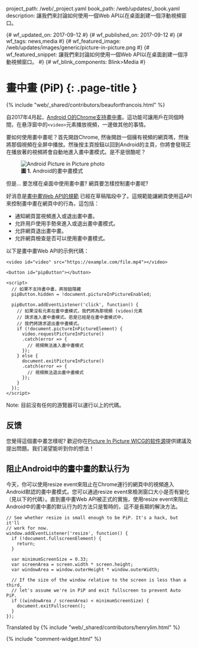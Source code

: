 project_path: /web/_project.yaml
book_path: /web/updates/_book.yaml
description: 讓我們來討論如何使用一個Web API以在桌面創建一個浮動視頻窗口。

{# wf_updated_on: 2017-09-12 #}
{# wf_published_on: 2017-09-12 #}
{# wf_tags: news,media #}
{# wf_featured_image: /web/updates/images/generic/picture-in-picture.png #}
{# wf_featured_snippet: 讓我們來討論如何使用一個Web API以在桌面創建一個浮動視頻窗口。 #}
{# wf_blink_components: Blink>Media #}

# 畫中畫 (PiP) {: .page-title }

{% include "web/_shared/contributors/beaufortfrancois.html" %}

自2017年4月起，[Android O的Chrome支持畫中畫](https://developer.android.com/about/versions/oreo/android-8.0.html#opip)。這功能可讓用戶在同個時間，在悬浮窗中的`<video>`元素播放視頻，一邊做其他的事情。

要如何使用畫中畫呢？首先開啟Chrome, 然後開啟一個擁有視頻的網頁嗎，然後將那個視頻在全屏中播放。然後按主頁按鈕以回到Android的主頁，你將會發現正在播放著的視頻將會自動地進入畫中畫模式。是不是很酷呢？

<figure>
  <img src="/web/updates/images/2017/09/picture-in-picture-hero.jpg" alt="Android Picture in Picture photo">
  <figcaption>
    <b>圖 1.</b>
    Android的畫中畫模式
  </figcaption>
</figure>

但是... 要怎樣在桌面中使用畫中畫? 網頁要怎樣控制畫中畫呢?

好消息是[畫中畫Web API的規範](https://wicg.github.io/picture-in-picture/) 已經在草稿階段中了。這規範能讓網頁使用這API來控制畫中畫在網頁中的行為，這包括：

- 通知網頁當視頻進入或退出畫中畫。
- 允許用戶使用手勢來進入或退出畫中畫模式。
- 允許網頁退出畫中畫。
- 允許網頁檢查是否可以使用畫中畫模式。

以下是畫中畫Web API的示例代碼：

```
<video id="video" src="https://example.com/file.mp4"></video>

<button id="pipButton"></button>

<script>
  // 如果不支持畫中畫，將按鈕隱藏
  pipButton.hidden = !document.pictureInPictureEnabled;

  pipButton.addEventListener('click', function() {
    // 如果沒有元素在畫中畫模式，我們將為那視頻 (video)元素
    // 請求進入畫中畫模式。若是已經是在畫中畫模式中，
    // 我們將請求退出畫中畫模式。
    if (!document.pictureInPictureElement) {
      video.requestPictureInPicture()
      .catch(error => {
        // 視頻無法進入畫中畫模式
      });
    } else {
      document.exitPictureInPicture()
      .catch(error => {
        // 視頻無法退出畫中畫模式
      });
    }
  });
</script>
```

Note: 目前沒有任何的游覽器可以運行以上的代碼。

## 反馈

您覺得這個畫中畫怎樣呢? 歡迎你在[Picture In Picture WICG的软件源](https://github.com/WICG/picture-in-picture)提供建議及提出問題。我们渴望能听到你的想法！

## 阻止Android中的畫中畫的默认行为

今天，你可以使用resize event來阻止在Chrome運行的網頁中的視頻進入Android默認的畫中畫模式。您可以通過resize event來檢測窗口大小是否有變化（見以下的代碼）。直到畫中畫Web API被正式的實施，使用resize event來阻止Android中的畫中畫的默认行为的方法只是暫時的，這不是長期的解決方法。

```
// See whether resize is small enough to be PiP. It's a hack, but it'll
// work for now.
window.addEventListener('resize', function() {
  if (!document.fullscreenElement) {
    return;
  }

  var minimumScreenSize = 0.33;
  var screenArea = screen.width * screen.height;
  var windowArea = window.outerHeight * window.outerWidth;

  // If the size of the window relative to the screen is less than a third,
  // let's assume we're in PiP and exit fullscreen to prevent Auto PiP.
  if ((windowArea / screenArea) < minimumScreenSize) {
    document.exitFullscreen();
  }
});
```

Translated by
{% include "web/_shared/contributors/henrylim.html" %}


{% include "comment-widget.html" %}
